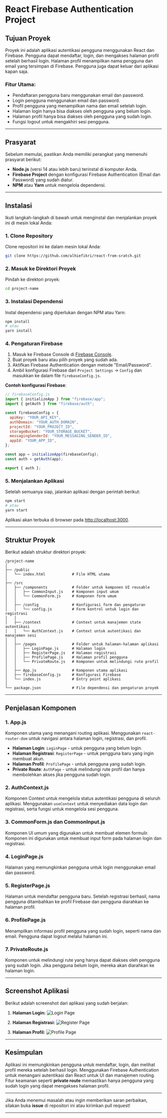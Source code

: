 # React Firebase Authentication Project

## **Tujuan Proyek**

Proyek ini adalah aplikasi autentikasi pengguna menggunakan React dan Firebase. Pengguna dapat mendaftar, login, dan mengakses halaman profil setelah berhasil login. Halaman profil menampilkan nama pengguna dan email yang tersimpan di Firebase. Pengguna juga dapat keluar dari aplikasi kapan saja.

### **Fitur Utama:**

- Pendaftaran pengguna baru menggunakan email dan password.
- Login pengguna menggunakan email dan password.
- Profil pengguna yang menampilkan nama dan email setelah login.
- Halaman login hanya bisa diakses oleh pengguna yang belum login.
- Halaman profil hanya bisa diakses oleh pengguna yang sudah login.
- Fungsi logout untuk mengakhiri sesi pengguna.

---

## **Prasyarat**

Sebelum memulai, pastikan Anda memiliki perangkat yang memenuhi prasyarat berikut:

- **Node.js** (versi 14 atau lebih baru) terinstal di komputer Anda.
- **Firebase Project** dengan konfigurasi Firebase Authentication (Email dan Password) yang sudah diatur.
- **NPM** atau **Yarn** untuk mengelola dependensi.

---

## **Instalasi**

Ikuti langkah-langkah di bawah untuk menginstal dan menjalankan proyek ini di mesin lokal Anda:

### 1. **Clone Repository**

Clone repositori ini ke dalam mesin lokal Anda:

```bash
git clone https://github.com/alhiefikri/react-from-sratch.git
```

### 2. **Masuk ke Direktori Proyek**

Pindah ke direktori proyek:

```bash
cd project-name
```

### 3. **Instalasi Dependensi**

Instal dependensi yang diperlukan dengan NPM atau Yarn:

```bash
npm install
# atau
yarn install
```

### 4. **Pengaturan Firebase**

1. Masuk ke Firebase Console di [Firebase Console](https://console.firebase.google.com/).
2. Buat proyek baru atau pilih proyek yang sudah ada.
3. Aktifkan Firebase Authentication dengan metode "Email/Password".
4. Ambil konfigurasi Firebase dari `Project Settings` -> `Config` dan masukkan ke dalam file `firebaseConfig.js`.

**Contoh konfigurasi Firebase**:

```javascript
// firebaseConfig.js
import { initializeApp } from "firebase/app";
import { getAuth } from "firebase/auth";

const firebaseConfig = {
  apiKey: "YOUR_API_KEY",
  authDomain: "YOUR_AUTH_DOMAIN",
  projectId: "YOUR_PROJECT_ID",
  storageBucket: "YOUR_STORAGE_BUCKET",
  messagingSenderId: "YOUR_MESSAGING_SENDER_ID",
  appId: "YOUR_APP_ID",
};

const app = initializeApp(firebaseConfig);
const auth = getAuth(app);

export { auth };
```

### 5. **Menjalankan Aplikasi**

Setelah semuanya siap, jalankan aplikasi dengan perintah berikut:

```bash
npm start
# atau
yarn start
```

Aplikasi akan terbuka di browser pada [http://localhost:3000](http://localhost:3000).

---

## **Struktur Proyek**

Berikut adalah struktur direktori proyek:

```
/project-name
│
├── /public
│   └── index.html            # File HTML utama
│
├── /src
│   ├── /components           # Folder untuk komponen UI reusable
│   │   ├── CommonInput.js    # Komponen input umum
│   │   └── CommonForm.js     # Komponen form umum
│   │
│   ├── /config               # Konfigurasi form dan pengaturan
│   │   └── config.js         # Form kontrol untuk login dan registrasi
│   │
│   ├── /context              # Context untuk manajemen state autentikasi
│   │   └── AuthContext.js    # Context untuk autentikasi dan manajemen sesi
│   │
│   ├── /pages                # Folder untuk halaman-halaman aplikasi
│   │   ├── LoginPage.js      # Halaman login
│   │   ├── RegisterPage.js   # Halaman registrasi
│   │   ├── ProfilePage.js    # Halaman profil pengguna
│   │   └── PrivateRoute.js   # Komponen untuk melindungi rute profil
│   │
│   ├── App.js                # Komponen utama aplikasi
│   ├── firebaseConfig.js     # Konfigurasi Firebase
│   └── index.js              # Entry point aplikasi
│
└── package.json              # File dependensi dan pengaturan proyek
```

---

## **Penjelasan Komponen**

### 1. **App.js**

Komponen utama yang menangani routing aplikasi. Menggunakan `react-router-dom` untuk navigasi antara halaman login, registrasi, dan profil.

- **Halaman Login**: `LoginPage` - untuk pengguna yang belum login.
- **Halaman Registrasi**: `RegisterPage` - untuk pengguna baru yang ingin membuat akun.
- **Halaman Profil**: `ProfilePage` - untuk pengguna yang sudah login.
- **Private Route**: `AuthPage` - untuk melindungi rute profil dan hanya membolehkan akses jika pengguna sudah login.

### 2. **AuthContext.js**

Komponen Context untuk mengelola status autentikasi pengguna di seluruh aplikasi. Menggunakan `useContext` untuk menyediakan data login dan registrasi, serta fungsi untuk mengelola sesi pengguna.

### 3. **CommonForm.js dan CommonInput.js**

Komponen UI umum yang digunakan untuk membuat elemen formulir. Komponen ini digunakan untuk membuat input form pada halaman login dan registrasi.

### 4. **LoginPage.js**

Halaman yang memungkinkan pengguna untuk login menggunakan email dan password.

### 5. **RegisterPage.js**

Halaman untuk mendaftar pengguna baru. Setelah registrasi berhasil, nama pengguna ditambahkan ke profil Firebase dan pengguna diarahkan ke halaman profil.

### 6. **ProfilePage.js**

Menampilkan informasi profil pengguna yang sudah login, seperti nama dan email. Pengguna dapat logout melalui halaman ini.

### 7. **PrivateRoute.js**

Komponen untuk melindungi rute yang hanya dapat diakses oleh pengguna yang sudah login. Jika pengguna belum login, mereka akan diarahkan ke halaman login.

---

## **Screenshot Aplikasi**

Berikut adalah screenshot dari aplikasi yang sudah berjalan:

1. **Halaman Login:**
   ![Login Page](images/login.png)

2. **Halaman Registrasi:**
   ![Register Page](images/register.png)

3. **Halaman Profil:**
   ![Profile Page](images/profile.png)

---

## **Kesimpulan**

Aplikasi ini memungkinkan pengguna untuk mendaftar, login, dan melihat profil mereka setelah berhasil login. Menggunakan Firebase Authentication untuk menangani autentikasi dan React untuk UI dan manajemen routing. Fitur keamanan seperti **private route** memastikan hanya pengguna yang sudah login yang dapat mengakses halaman profil.

---

Jika Anda menemui masalah atau ingin memberikan saran perbaikan, silakan buka **issue** di repositori ini atau kirimkan pull request!

---
